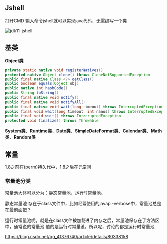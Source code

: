 ## Jshell

打开CMD 输入命令jshell就可以实现java代码，无需编写一个类

![jdk11-jshell](..\notes\截图\jdk11-jshell.jpg)



## 基类

**Object类**

```java
private static native void registerNatives()
protected native Object clone() throws CloneNotSupportedException
public final native Class <?> getClass()
public boolean equals(Object obj)
public native int hashCode()
public String toString()
public final native void notify()
public final native void notifyAll()
public final native void wait(long timeout) throws InterruptedException
public final void wait(long timeout, int nanos) throws InterruptedException
public final void wait() throws InterruptedException
protected void finalize() throws Throwable
```

**System类**、**Runtime类**、**Date类**、**SimpleDateFormat类**、**Calendar类**、**Math类**、**Random类**



## 常量

1.8之前在(perm)持久代中，1.8之后在元空间

### 常量池分类

常量池大体可以分为：静态常量池，运行时常量池。

静态常量池 存在于class文件中，比如经常使用的javap -verbose中，常量池总是在最前面把？

运行时常量池呢，就是在class文件被加载进了内存之后，常量池保存在了方法区中，通常说的常量池 值的是运行时常量池。所以呢，讨论的都是运行时常量池

https://blog.csdn.net/qq_41376740/article/details/80338158